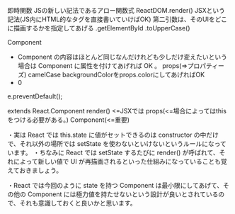 即時関数
JSの新しい記法であるアロー関数式
ReactDOM.render()
JSXという記法(JS内にHTML的なタグを直接書いていけばOK)
第二引数は、そのUIをどこに描画するかを指定してあげる
.getElementById
.toUpperCase()

Component
- Component の内容はほとんど同じなんだけれども少しだけ変えたいという場合は Component に属性を付けてあげれば OK 。
props(=>プロパティーズ)
camelCase
backgroundColorをprops.colorにしてあげればOK
- <div style={{backgroundcolor:props.color}}>0</div>
e.preventDefault();

extends React.Component
render() <=JSXでは
props(<=場合によってはthisをつける必要がある。)
Component(<=重要)

・実は React では this.state に値がセットできるのは constructor の中だけで、それ以外の場所では setState を使わないといけないというルールになっています。
・ちなみに React では setState するたびに render() が呼ばれて、それによって新しい値で UI が再描画されるといった仕組みになっていることも覚えておきましょう。

・React では今回のように state を持つ Component は最小限にしてあげて、その他の Component には極力値を持たせないという設計が良いとされているので、それも意識しておくと良いかと思います。
